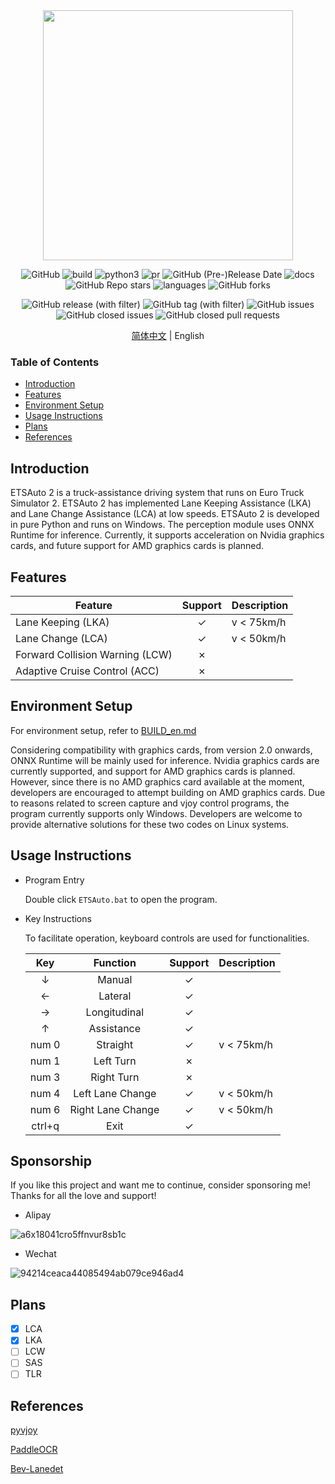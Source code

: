 <div align="center">
  <img src="https://github.com/Yutong-gannis/ETSAuto/assets/69740611/9ebe1832-46bc-408a-a2a5-692985454c27" width="400" height="400"/>

  ![GitHub](https://img.shields.io/github/license/Yutong-gannis/ETSAuto)
  ![build](https://img.shields.io/badge/build-passing-green)
  ![python3](https://img.shields.io/badge/python3-pass-green)
  ![pr](https://img.shields.io/badge/PRs-welcome-brightgreen)
  ![GitHub (Pre-)Release Date](https://img.shields.io/github/release-date-pre/Yutong-gannis/ETSAuto)
  ![docs](https://img.shields.io/badge/docs-latest-blue)
  ![GitHub Repo stars](https://img.shields.io/github/stars/Yutong-gannis/ETSAuto)
  ![languages](https://img.shields.io/github/languages/top/yutong-gannis/ETSAuto)
  ![GitHub forks](https://img.shields.io/github/forks/Yutong-gannis/ETSAuto)
  
  ![GitHub release (with filter)](https://img.shields.io/github/v/release/Yutong-gannis/ETSAuto)
  ![GitHub tag (with filter)](https://img.shields.io/github/v/tag/Yutong-gannis/ETSAuto)
  ![GitHub issues](https://img.shields.io/github/issues/Yutong-gannis/ETSAuto)
  ![GitHub closed issues](https://img.shields.io/github/issues-closed/Yutong-gannis/ETSAuto)
  ![GitHub closed pull requests](https://img.shields.io/github/issues-pr-closed/Yutong-gannis/ETSAuto)

</div>

<div align="center">

[简体中文](https://github.com/Yutong-gannis/ETSAuto/blob/v2.x/README.md) | English

</div>

### Table of Contents
+ [Introduction](#introduction)
+ [Features](#features)
+ [Environment Setup](#environment-setup)
+ [Usage Instructions](#usage-instructions)
+ [Plans](#plans)
+ [References](#references)

## Introduction
ETSAuto 2 is a truck-assistance driving system that runs on Euro Truck Simulator 2. ETSAuto 2 has implemented Lane Keeping Assistance (LKA) and Lane Change Assistance (LCA) at low speeds. ETSAuto 2 is developed in pure Python and runs on Windows. The perception module uses ONNX Runtime for inference. Currently, it supports acceleration on Nvidia graphics cards, and future support for AMD graphics cards is planned.

## Features
| Feature               | Support | Description |
| ---                   | :---:   | ---         |
| Lane Keeping (LKA)    | ✓       | v < 75km/h  |
| Lane Change (LCA)     | ✓       | v < 50km/h  |
| Forward Collision Warning (LCW) | ✗ |             |
| Adaptive Cruise Control (ACC)   | ✗ |             |

## Environment Setup
For environment setup, refer to [BUILD_en.md](https://github.com/Yutong-gannis/ETSAuto/blob/v2.x/BUILD_en.md)

Considering compatibility with graphics cards, from version 2.0 onwards, ONNX Runtime will be mainly used for inference. Nvidia graphics cards are currently supported, and support for AMD graphics cards is planned. However, since there is no AMD graphics card available at the moment, developers are encouraged to attempt building on AMD graphics cards. Due to reasons related to screen capture and vjoy control programs, the program currently supports only Windows. Developers are welcome to provide alternative solutions for these two codes on Linux systems.

## Usage Instructions
+ Program Entry

  Double click `ETSAuto.bat` to open the program.

+ Key Instructions

  To facilitate operation, keyboard controls are used for functionalities.

  | Key      | Function  | Support | Description |
  | :---:    | :---:     | :---:   | ---         |
  | &darr;   | Manual    | ✓       |             |
  | &larr;   | Lateral   | ✓       |             |
  | &rarr;   | Longitudinal | ✓     |             |
  | &uarr;   | Assistance | ✓       |             |
  | num 0    | Straight  | ✓       | v < 75km/h  |
  | num 1    | Left Turn | ✗       |             |
  | num 3    | Right Turn| ✗       |             |
  | num 4    | Left Lane Change | ✓ | v < 50km/h  |
  | num 6    | Right Lane Change | ✓ | v < 50km/h |
  | ctrl+q   | Exit      | ✓       |             |

## Sponsorship
If you like this project and want me to continue, consider sponsoring me! Thanks for all the love and support!

+ Alipay

![a6x18041cro5ffnvur8sb1c](https://github.com/Yutong-gannis/ETSAuto/assets/69740611/11d36472-3cfa-42bc-b8ef-f71576f872c7)

+ Wechat

![94214ceaca44085494ab079ce946ad4](https://github.com/Yutong-gannis/ETSAuto/assets/69740611/f455eab6-76f4-4a56-b5a8-5ec313f506f1)


## Plans
- [x] LCA
- [x] LKA
- [ ] LCW
- [ ] SAS
- [ ] TLR

## References
[pyvjoy](https://github.com/tidzo/pyvjoy)

[PaddleOCR](https://github.com/PaddlePaddle/PaddleOCR)

[Bev-Lanedet](https://github.com/gigo-team/bev_lane_det)
